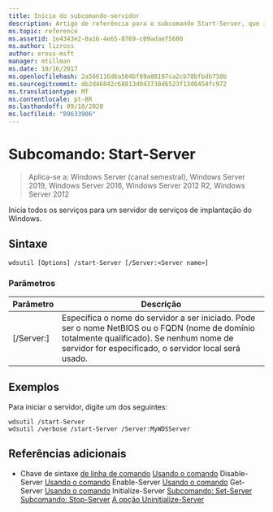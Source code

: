 ```yaml
---
title: Início do subcomando-servidor
description: Artigo de referência para o subcomando Start-Server, que inicia todos os serviços para um servidor de serviços de implantação do Windows.
ms.topic: reference
ms.assetid: 1e4343e2-0a16-4e65-8769-c09adaef5680
ms.author: lizross
author: eross-msft
manager: mtillman
ms.date: 10/16/2017
ms.openlocfilehash: 2a566116d6a584bf89a80107ca2cb78bfbdb738b
ms.sourcegitcommit: db2d46842c68813d043738d6523f13d8454fc972
ms.translationtype: MT
ms.contentlocale: pt-BR
ms.lasthandoff: 09/10/2020
ms.locfileid: "89633906"
---
```

# <a name="subcommand-start-server"></a>Subcomando: Start-Server

> Aplica-se a: Windows Server (canal semestral), Windows Server 2019, Windows Server 2016, Windows Server 2012 R2, Windows Server 2012

Inicia todos os serviços para um servidor de serviços de implantação do Windows.

## <a name="syntax"></a>Sintaxe
```
wdsutil [Options] /start-Server [/Server:<Server name>]
```
### <a name="parameters"></a>Parâmetros
|Parâmetro|Descrição|
|-------|--------|
|[/Server:<Server name>]|Especifica o nome do servidor a ser iniciado. Pode ser o nome NetBIOS ou o FQDN (nome de domínio totalmente qualificado). Se nenhum nome de servidor for especificado, o servidor local será usado.|
## <a name="examples"></a>Exemplos
Para iniciar o servidor, digite um dos seguintes:
```
wdsutil /start-Server
wdsutil /verbose /start-Server /Server:MyWDSServer
```
## <a name="additional-references"></a>Referências adicionais
- Chave de sintaxe [de linha de comando](command-line-syntax-key.md) 
 [Usando o comando](using-the-disable-server-command.md) 
 Disable-Server [Usando o comando](using-the-enable-server-command.md) 
 Enable-Server [Usando o comando](using-the-get-server-command.md) 
 Get-Server [Usando o comando](using-the-initialize-server-command.md) 
 Initialize-Server [Subcomando: Set-Server](subcommand-set-server.md) 
 [Subcomando: Stop-Server](subcommand-stop-server.md) 
 [A opção Uninitialize-Server](the-uninitialize-server-option.md)
